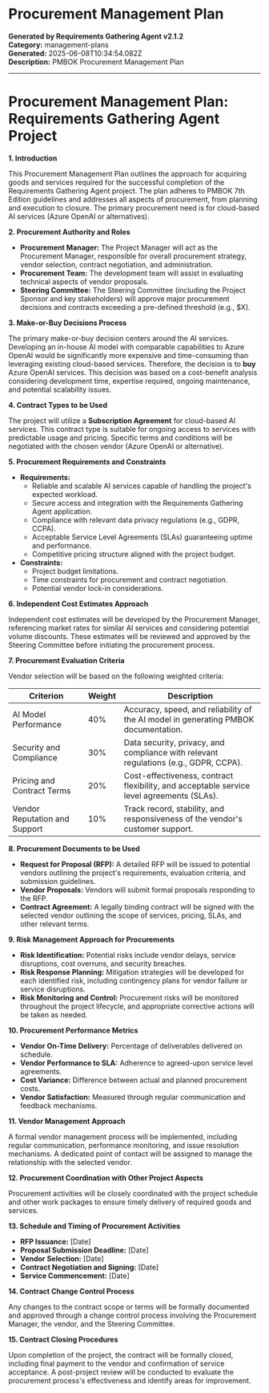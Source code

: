 # Procurement Management Plan

**Generated by Requirements Gathering Agent v2.1.2**  
**Category:** management-plans  
**Generated:** 2025-06-08T10:34:54.082Z  
**Description:** PMBOK Procurement Management Plan

---

# Procurement Management Plan: Requirements Gathering Agent Project

**1. Introduction**

This Procurement Management Plan outlines the approach for acquiring goods and services required for the successful completion of the Requirements Gathering Agent project.  The plan adheres to PMBOK 7th Edition guidelines and addresses all aspects of procurement, from planning and execution to closure.  The primary procurement need is for cloud-based AI services (Azure OpenAI or alternatives).

**2. Procurement Authority and Roles**

* **Procurement Manager:**  The Project Manager will act as the Procurement Manager, responsible for overall procurement strategy, vendor selection, contract negotiation, and administration.
* **Procurement Team:** The development team will assist in evaluating technical aspects of vendor proposals.
* **Steering Committee:** The Steering Committee (including the Project Sponsor and key stakeholders) will approve major procurement decisions and contracts exceeding a pre-defined threshold (e.g., $X).

**3. Make-or-Buy Decisions Process**

The primary make-or-buy decision centers around the AI services.  Developing an in-house AI model with comparable capabilities to Azure OpenAI would be significantly more expensive and time-consuming than leveraging existing cloud-based services. Therefore, the decision is to **buy** Azure OpenAI services.  This decision was based on a cost-benefit analysis considering development time, expertise required, ongoing maintenance, and potential scalability issues.

**4. Contract Types to be Used**

The project will utilize a **Subscription Agreement** for cloud-based AI services.  This contract type is suitable for ongoing access to services with predictable usage and pricing.  Specific terms and conditions will be negotiated with the chosen vendor (Azure OpenAI or alternative).


**5. Procurement Requirements and Constraints**

* **Requirements:**
    * Reliable and scalable AI services capable of handling the project's expected workload.
    * Secure access and integration with the Requirements Gathering Agent application.
    * Compliance with relevant data privacy regulations (e.g., GDPR, CCPA).
    * Acceptable Service Level Agreements (SLAs) guaranteeing uptime and performance.
    * Competitive pricing structure aligned with the project budget.
* **Constraints:**
    * Project budget limitations.
    * Time constraints for procurement and contract negotiation.
    * Potential vendor lock-in considerations.


**6. Independent Cost Estimates Approach**

Independent cost estimates will be developed by the Procurement Manager, referencing market rates for similar AI services and considering potential volume discounts.  These estimates will be reviewed and approved by the Steering Committee before initiating the procurement process.


**7. Procurement Evaluation Criteria**

Vendor selection will be based on the following weighted criteria:

| Criterion                     | Weight | Description                                                                                             |
|---------------------------------|--------|---------------------------------------------------------------------------------------------------------|
| AI Model Performance           | 40%    | Accuracy, speed, and reliability of the AI model in generating PMBOK documentation.                        |
| Security and Compliance         | 30%    | Data security, privacy, and compliance with relevant regulations (e.g., GDPR, CCPA).                    |
| Pricing and Contract Terms      | 20%    | Cost-effectiveness, contract flexibility, and acceptable service level agreements (SLAs).                |
| Vendor Reputation and Support   | 10%    | Track record, stability, and responsiveness of the vendor's customer support.                              |


**8. Procurement Documents to be Used**

* **Request for Proposal (RFP):**  A detailed RFP will be issued to potential vendors outlining the project's requirements, evaluation criteria, and submission guidelines.
* **Vendor Proposals:**  Vendors will submit formal proposals responding to the RFP.
* **Contract Agreement:**  A legally binding contract will be signed with the selected vendor outlining the scope of services, pricing, SLAs, and other relevant terms.


**9. Risk Management Approach for Procurements**

* **Risk Identification:** Potential risks include vendor delays, service disruptions, cost overruns, and security breaches.
* **Risk Response Planning:** Mitigation strategies will be developed for each identified risk, including contingency plans for vendor failure or service disruptions.
* **Risk Monitoring and Control:** Procurement risks will be monitored throughout the project lifecycle, and appropriate corrective actions will be taken as needed.


**10. Procurement Performance Metrics**

* **Vendor On-Time Delivery:** Percentage of deliverables delivered on schedule.
* **Vendor Performance to SLA:** Adherence to agreed-upon service level agreements.
* **Cost Variance:** Difference between actual and planned procurement costs.
* **Vendor Satisfaction:** Measured through regular communication and feedback mechanisms.


**11. Vendor Management Approach**

A formal vendor management process will be implemented, including regular communication, performance monitoring, and issue resolution mechanisms.  A dedicated point of contact will be assigned to manage the relationship with the selected vendor.


**12. Procurement Coordination with Other Project Aspects**

Procurement activities will be closely coordinated with the project schedule and other work packages to ensure timely delivery of required goods and services.


**13. Schedule and Timing of Procurement Activities**

* **RFP Issuance:** [Date]
* **Proposal Submission Deadline:** [Date]
* **Vendor Selection:** [Date]
* **Contract Negotiation and Signing:** [Date]
* **Service Commencement:** [Date]


**14. Contract Change Control Process**

Any changes to the contract scope or terms will be formally documented and approved through a change control process involving the Procurement Manager, the vendor, and the Steering Committee.


**15. Contract Closing Procedures**

Upon completion of the project, the contract will be formally closed, including final payment to the vendor and confirmation of service acceptance.  A post-project review will be conducted to evaluate the procurement process's effectiveness and identify areas for improvement.
